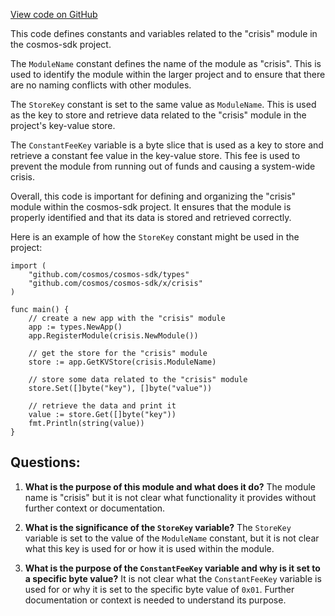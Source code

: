 [View code on GitHub](https://github.com/cosmos/cosmos-sdk.git/x/crisis/types/keys.go)

This code defines constants and variables related to the "crisis" module in the cosmos-sdk project. 

The `ModuleName` constant defines the name of the module as "crisis". This is used to identify the module within the larger project and to ensure that there are no naming conflicts with other modules.

The `StoreKey` constant is set to the same value as `ModuleName`. This is used as the key to store and retrieve data related to the "crisis" module in the project's key-value store. 

The `ConstantFeeKey` variable is a byte slice that is used as a key to store and retrieve a constant fee value in the key-value store. This fee is used to prevent the module from running out of funds and causing a system-wide crisis. 

Overall, this code is important for defining and organizing the "crisis" module within the cosmos-sdk project. It ensures that the module is properly identified and that its data is stored and retrieved correctly. 

Here is an example of how the `StoreKey` constant might be used in the project:

```
import (
    "github.com/cosmos/cosmos-sdk/types"
    "github.com/cosmos/cosmos-sdk/x/crisis"
)

func main() {
    // create a new app with the "crisis" module
    app := types.NewApp()
    app.RegisterModule(crisis.NewModule())

    // get the store for the "crisis" module
    store := app.GetKVStore(crisis.ModuleName)

    // store some data related to the "crisis" module
    store.Set([]byte("key"), []byte("value"))

    // retrieve the data and print it
    value := store.Get([]byte("key"))
    fmt.Println(string(value))
}
```
## Questions: 
 1. **What is the purpose of this module and what does it do?** 
The module name is "crisis" but it is not clear what functionality it provides without further context or documentation.

2. **What is the significance of the `StoreKey` variable?** 
The `StoreKey` variable is set to the value of the `ModuleName` constant, but it is not clear what this key is used for or how it is used within the module.

3. **What is the purpose of the `ConstantFeeKey` variable and why is it set to a specific byte value?** 
It is not clear what the `ConstantFeeKey` variable is used for or why it is set to the specific byte value of `0x01`. Further documentation or context is needed to understand its purpose.